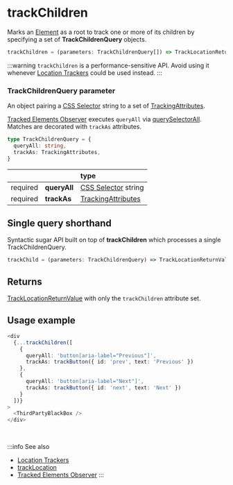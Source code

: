 # trackChildren

Marks an [Element](/tracking/core-concepts/elements.md#elements) as a root to track one or more of its children by specifying a set of **TrackChildrenQuery** objects.

```typescript
trackChildren = (parameters: TrackChildrenQuery[]) => TrackLocationReturnValue
```

:::warning
`trackChildren` is a performance-sensitive API. Avoid using it whenever [Location Trackers](/tracking/api-reference/location-trackers/overview.md) could be used instead.
:::

### TrackChildrenQuery parameter
An object pairing a [CSS Selector](https://developer.mozilla.org/en-US/docs/Web/CSS/CSS_Selectors) string to a set of [TrackingAttributes](/tracking/api-reference/interfaces/TrackingAttributes.md).

[Tracked Elements Observer](/tracking/core-concepts/tracker-architecture.md#tracked-elements-observer) executes `queryAll` via [querySelectorAll](https://developer.mozilla.org/en-US/docs/Web/API/Element/querySelectorAll). Matches are decorated with `trackAs` attributes.

```typescript
type TrackChildrenQuery = {
  queryAll: string,
  trackAs: TrackingAttributes,
}
```

|          |              | type
| :-:      | :--          | :--                                                                                       
| required | **queryAll** | [CSS Selector](https://developer.mozilla.org/en-US/docs/Web/CSS/CSS_Selectors) string
| required | **trackAs**  | [TrackingAttributes](/tracking/api-reference/interfaces/TrackingAttributes.md)

## Single query shorthand
Syntactic sugar API built on top of **trackChildren** which processes a single TrackChildrenQuery.

```typescript
trackChild = (parameters: TrackChildrenQuery) => TrackLocationReturnValue
```

## Returns
[TrackLocationReturnValue](/tracking/api-reference/interfaces/TrackLocationReturnValue.md) with only the `trackChildren` attribute set.

## Usage example

```typescript jsx
<div
  {...trackChildren([
    {
      queryAll: 'button[aria-label="Previous"]',
      trackAs: trackButton({ id: 'prev', text: 'Previous' })
    },
    {
      queryAll: 'button[aria-label="Next"]',
      trackAs: trackButton({ id: 'next', text: 'Next' })
    }
  ])}
>
  <ThirdPartyBlackBox />
</div>
```

<br />

:::info See also
- [Location Trackers](/tracking/api-reference/location-trackers/overview.md)
- [trackLocation](/tracking/api-reference/advanced/trackLocation.md)
- [Tracked Elements Observer](/tracking/core-concepts/tracker-architecture.md#tracked-elements-observer)
:::
